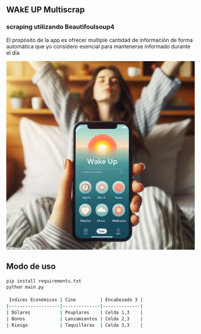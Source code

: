 ## WAkE UP Multiscrap

### scraping utilizando Beautifoulsoup4

El propósito de la app es ofrecer multiple cantidad de información de forma
automática que yo considero esencial para mantenerse informado durante el día

![Wake Up app](wakeup.jpg)

## Modo de uso


```bash
pip install requirements.txt
python main.py

 Indices Económicos | Cine         | Encabezado 3 |
|-------------------|--------------|--------------|
| Dólares           | Pouplares    | Celda 1,3    |
| Bonos             | Lanzamientos | Celda 2,3    |
| Riesgo            | Taquilleras  | Celda 3,3    |
